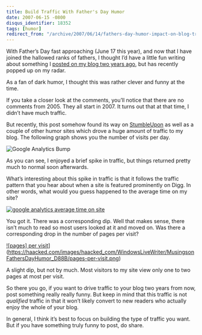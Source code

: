 ```yaml
---
title: Build Traffic With Father's Day Humor
date: 2007-06-15 -0800
disqus_identifier: 18352
tags: [humor]
redirect_from: "/archive/2007/06/14/fathers-day-humor-impact-on-blog-traffic.aspx/"
---
```


With Father’s Day fast approaching (June 17 this year), and now that I
have joined the hallowed ranks of fathers, I thought I’d have a little
fun writing about something I [posted on my blog two years
ago](https://haacked.com/archive/2005/06/13/funny-fathers-day-ad.aspx "The Funniest Father’s Day Ad Yet"),
but has recently popped up on my radar.

As a fan of dark humor, I thought this was rather clever and funny at
the time.

If you take a closer look at the comments, you’ll notice that there are
no comments from 2005. They all start in 2007. It turns out that at that
time, I didn’t have much traffic.

But recently, this post somehow found its way on
[StumbleUpon](http://www.stumbleupon.com/tag/fathers-day/ "Fathers Day Tag on StumbleUpon")
as well as a couple of other humor sites which drove a huge amount of
traffic to my blog. The following graph shows you the number of visits
per day.

![Google Analytics
Bump](https://haacked.com/images/haacked_com/WindowsLiveWriter/MusingsonFathersDayHumor_D88B/analytics-bump_1.png)

As you can see, I enjoyed a brief spike in traffic, but things returned
pretty much to normal soon afterwards.

What’s interesting about this spike in traffic is that it follows the
traffic pattern that you hear about when a site is featured prominently
on Digg. In other words, what would you guess happened to the average
time on my site?

[![google analytics average time on
site](https://haacked.com/images/haacked_com/WindowsLiveWriter/MusingsonFathersDayHumor_D88B/google-analytics-average-time-on-site_thumb.png)](https://haacked.com/images/haacked_com/WindowsLiveWriter/MusingsonFathersDayHumor_D88B/google-analytics-average-time-on-site.png)

You got it. There was a corresponding dip. Well that makes sense, there
isn’t much to read so most users looked at it and moved on. Was there a
corresponding drop in the number of pages per visit?

[![pages] per
visit](https://haacked.com/images/haacked_com/WindowsLiveWriter/MusingsonFathersDayHumor_D88B/pages-per-visit_thumb.png)](https://haacked.com/images/haacked_com/WindowsLiveWriter/MusingsonFathersDayHumor_D88B/pages-per-visit.png)

A slight dip, but not by much. Most visitors to my site view only one to
two pages at most per visit.

So there you go, if you want to drive traffic to your blog two years
from now, post something really really funny. But keep in mind that this
traffic is not *qualified* traffic in that it won’t likely convert to
new readers who actually enjoy the whole of your blog.

In general, I think it’s best to focus on building the type of traffic
you want. But if you have something truly funny to post, do share.

